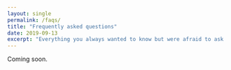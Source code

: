 ```yaml
---
layout: single
permalink: /faqs/
title: "Frequently asked questions"
date: 2019-09-13
excerpt: "Everything you always wanted to know but were afraid to ask ..."
---
```


Coming soon.
